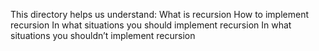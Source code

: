 This directory helps us understand:
What is recursion
How to implement recursion
In what situations you should implement recursion
In what situations you shouldn’t implement recursion
